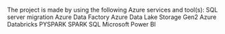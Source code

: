 The project is made by using the following Azure services and tool(s):
                        SQL server migration 
                        Azure Data Factory
                        Azure Data Lake Storage Gen2
                        Azure Databricks
                        PYSPARK
                        SPARK SQL
                        Microsoft Power BI
